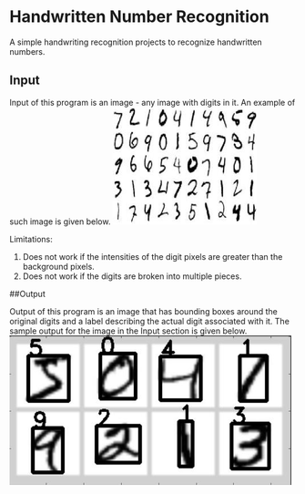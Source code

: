 # Handwritten Number Recognition

A simple handwriting recognition projects to recognize handwritten numbers.

## Input

Input of this program is an image - any image with digits in it. An example of such image is given below.
![Problem Loading Image](testImages/ex4.jpg?raw=true "Sample Input")

Limitations:
1. Does not work if the intensities of the digit pixels are greater than the background pixels.
2. Does not work if the digits are broken into multiple pieces.

##Output

Output of this program is an image that has bounding boxes around the original digits and a label describing the actual digit associated with it.
The sample output for the image in the Input section is given below.
![Problem Loading Image](output.jpg?raw=true "Sample Input")